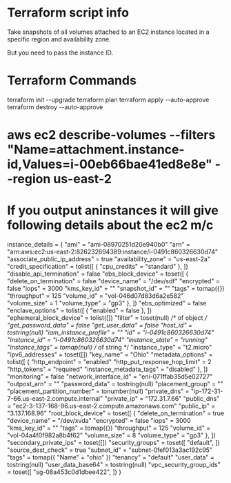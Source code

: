 # Terraform script info 
Take snapshots of all volumes attached to an EC2 instance located in a specific region and availability zone.

But you need to pass the instance ID.

# Terraform Commands
terraform init --upgrade 
terraform plan
terraform apply --auto-approve 
terraform destroy --auto-approve

# aws ec2 describe-volumes --filters "Name=attachment.instance-id,Values=i-00eb66bae41ed8e8e" --region us-east-2

# If you output aninstances it will give following details about the ec2 m/c 
instance_details = {
  "ami" = "ami-08970251d20e940b0"
  "arn" = "arn:aws:ec2:us-east-2:826232694389:instance/i-0491c860326630d74"
  "associate_public_ip_address" = true
  "availability_zone" = "us-east-2a"
  "credit_specification" = tolist([
    {
      "cpu_credits" = "standard"
    },
  ])
  "disable_api_termination" = false
  "ebs_block_device" = toset([
    {
      "delete_on_termination" = false
      "device_name" = "/dev/sdf"
      "encrypted" = false
      "iops" = 3000
      "kms_key_id" = ""
      "snapshot_id" = ""
      "tags" = tomap({})
      "throughput" = 125
      "volume_id" = "vol-046d07d83d6a2e582"
      "volume_size" = 1
      "volume_type" = "gp3"
    },
  ])
  "ebs_optimized" = false
  "enclave_options" = tolist([
    {
      "enabled" = false
    },
  ])
  "ephemeral_block_device" = tolist([])
  "filter" = toset(null) /* of object */
  "get_password_data" = false
  "get_user_data" = false
  "host_id" = tostring(null)
  "iam_instance_profile" = ""
  "id" = "i-0491c860326630d74"
  "instance_id" = "i-0491c860326630d74"
  "instance_state" = "running"
  "instance_tags" = tomap(null) /* of string */
  "instance_type" = "t2.micro"
  "ipv6_addresses" = toset([])
  "key_name" = "Ohio"
  "metadata_options" = tolist([
    {
      "http_endpoint" = "enabled"
      "http_put_response_hop_limit" = 2
      "http_tokens" = "required"
      "instance_metadata_tags" = "disabled"
    },
  ])
  "monitoring" = false
  "network_interface_id" = "eni-071ffab35d5e02727"
  "outpost_arn" = ""
  "password_data" = tostring(null)
  "placement_group" = ""
  "placement_partition_number" = tonumber(null)
  "private_dns" = "ip-172-31-7-66.us-east-2.compute.internal"
  "private_ip" = "172.31.7.66"
  "public_dns" = "ec2-3-137-168-96.us-east-2.compute.amazonaws.com"
  "public_ip" = "3.137.168.96"
  "root_block_device" = toset([
    {
      "delete_on_termination" = true
      "device_name" = "/dev/xvda"
      "encrypted" = false
      "iops" = 3000
      "kms_key_id" = ""
      "tags" = tomap({})
      "throughput" = 125
      "volume_id" = "vol-04a4f0f982a8b4f62"
      "volume_size" = 8
      "volume_type" = "gp3"
    },
  ])
  "secondary_private_ips" = toset([])
  "security_groups" = toset([
    "default",
  ])
  "source_dest_check" = true
  "subnet_id" = "subnet-0fef013a3ac192c95"
  "tags" = tomap({
    "Name" = "ohio"
  })
  "tenancy" = "default"
  "user_data" = tostring(null)
  "user_data_base64" = tostring(null)
  "vpc_security_group_ids" = toset([
    "sg-08a453c0d1dbee422",
  ])
}
